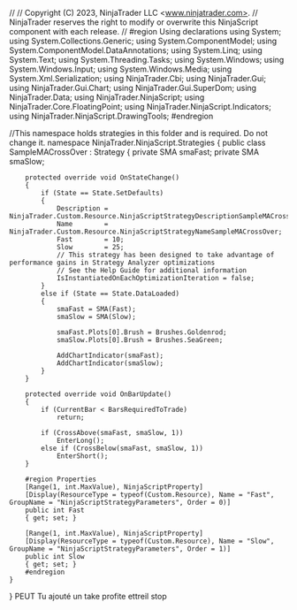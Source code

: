 //
// Copyright (C) 2023, NinjaTrader LLC <www.ninjatrader.com>.
// NinjaTrader reserves the right to modify or overwrite this NinjaScript component with each release.
//
#region Using declarations
using System;
using System.Collections.Generic;
using System.ComponentModel;
using System.ComponentModel.DataAnnotations;
using System.Linq;
using System.Text;
using System.Threading.Tasks;
using System.Windows;
using System.Windows.Input;
using System.Windows.Media;
using System.Xml.Serialization;
using NinjaTrader.Cbi;
using NinjaTrader.Gui;
using NinjaTrader.Gui.Chart;
using NinjaTrader.Gui.SuperDom;
using NinjaTrader.Data;
using NinjaTrader.NinjaScript;
using NinjaTrader.Core.FloatingPoint;
using NinjaTrader.NinjaScript.Indicators;
using NinjaTrader.NinjaScript.DrawingTools;
#endregion

//This namespace holds strategies in this folder and is required. Do not change it.
namespace NinjaTrader.NinjaScript.Strategies
{
	public class SampleMACrossOver : Strategy
	{
		private SMA smaFast;
		private SMA smaSlow;

		protected override void OnStateChange()
		{
			if (State == State.SetDefaults)
			{
				Description	= NinjaTrader.Custom.Resource.NinjaScriptStrategyDescriptionSampleMACrossOver;
				Name		= NinjaTrader.Custom.Resource.NinjaScriptStrategyNameSampleMACrossOver;
				Fast		= 10;
				Slow		= 25;
				// This strategy has been designed to take advantage of performance gains in Strategy Analyzer optimizations
				// See the Help Guide for additional information
				IsInstantiatedOnEachOptimizationIteration = false;
			}
			else if (State == State.DataLoaded)
			{
				smaFast = SMA(Fast);
				smaSlow = SMA(Slow);

				smaFast.Plots[0].Brush = Brushes.Goldenrod;
				smaSlow.Plots[0].Brush = Brushes.SeaGreen;

				AddChartIndicator(smaFast);
				AddChartIndicator(smaSlow);
			}
		}

		protected override void OnBarUpdate()
		{
			if (CurrentBar < BarsRequiredToTrade)
				return;

			if (CrossAbove(smaFast, smaSlow, 1))
				EnterLong();
			else if (CrossBelow(smaFast, smaSlow, 1))
				EnterShort();
		}

		#region Properties
		[Range(1, int.MaxValue), NinjaScriptProperty]
		[Display(ResourceType = typeof(Custom.Resource), Name = "Fast", GroupName = "NinjaScriptStrategyParameters", Order = 0)]
		public int Fast
		{ get; set; }

		[Range(1, int.MaxValue), NinjaScriptProperty]
		[Display(ResourceType = typeof(Custom.Resource), Name = "Slow", GroupName = "NinjaScriptStrategyParameters", Order = 1)]
		public int Slow
		{ get; set; }
		#endregion
	}
}
PEUT Tu ajouté un take profite ettreil stop
